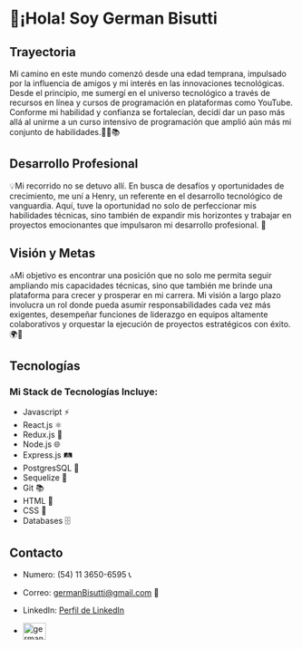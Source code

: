 # 👋¡Hola! Soy German Bisutti

## Trayectoria

Mi camino en este mundo comenzó desde una edad temprana, impulsado por la influencia de amigos y mi interés en las innovaciones tecnológicas. Desde el principio, me sumergí en el universo tecnológico a través de recursos en línea y cursos de programación en plataformas como YouTube. Conforme mi habilidad y confianza se fortalecían, decidí dar un paso más allá al unirme a un curso intensivo de programación que amplió aún más mi conjunto de habilidades.👨‍💻📚

## Desarrollo Profesional

💡Mi recorrido no se detuvo allí. En busca de desafíos y oportunidades de crecimiento, me uní a Henry, un referente en el desarrollo tecnológico de vanguardia. Aquí, tuve la oportunidad no solo de perfeccionar mis habilidades técnicas, sino también de expandir mis horizontes y trabajar en proyectos emocionantes que impulsaron mi desarrollo profesional. 🚀

## Visión y Metas

🔝Mi objetivo es encontrar una posición que no solo me permita seguir ampliando mis capacidades técnicas, sino que también me brinde una plataforma para crecer y prosperar en mi carrera. Mi visión a largo plazo involucra un rol donde pueda asumir responsabilidades cada vez más exigentes, desempeñar funciones de liderazgo en equipos altamente colaborativos y orquestar la ejecución de proyectos estratégicos con éxito.🌍🤝

## Tecnologías
### Mi Stack de Tecnologías Incluye:

- Javascript ⚡
- React.js ⚛️
- Redux.js 🔄
- Node.js 🌐
- Express.js 🛤️
- PostgresSQL 🐘
- Sequelize 🧲
- Git 📚
- HTML 📝
- CSS 🎨
- Databases 🗄️

## Contacto

- Numero: (54) 11 3650-6595 📞

- Correo: germanBisutti@gmail.com 📧

- LinkedIn: [Perfil de LinkedIn](https://www.linkedin.com/in/german-bisutti/)

- <a href="https://linkedin.com/in/german bisutti" target="blank"><img align="center" src="https://raw.githubusercontent.com/rahuldkjain/github-profile-readme-generator/master/src/images/icons/Social/linked-in-alt.svg" alt="german bisutti" height="30" width="40" /></a>
